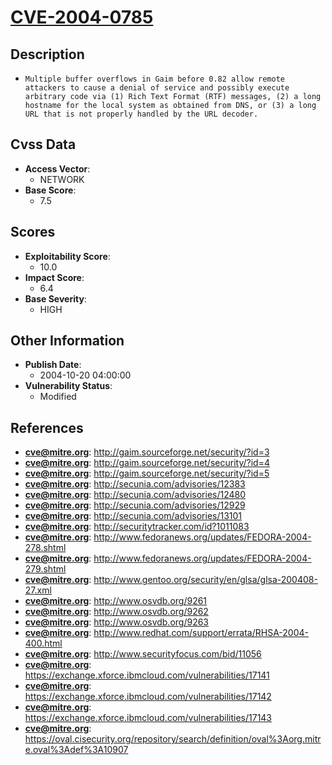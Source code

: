 
# [CVE-2004-0785](https://cve.mitre.org/cgi-bin/cvename.cgi?name=CVE-2004-0785)

## Description

- `Multiple buffer overflows in Gaim before 0.82 allow remote attackers to cause a denial of service and possibly execute arbitrary code via (1) Rich Text Format (RTF) messages, (2) a long hostname for the local system as obtained from DNS, or (3) a long URL that is not properly handled by the URL decoder.`

## Cvss Data

- **Access Vector**:
  - NETWORK
- **Base Score**:
  - 7.5

## Scores

- **Exploitability Score**:
  - 10.0
- **Impact Score**:
  - 6.4
- **Base Severity**:
  - HIGH

## Other Information

- **Publish Date**:
  - 2004-10-20 04:00:00
- **Vulnerability Status**:
  - Modified

## References

- **cve@mitre.org**: http://gaim.sourceforge.net/security/?id=3
- **cve@mitre.org**: http://gaim.sourceforge.net/security/?id=4
- **cve@mitre.org**: http://gaim.sourceforge.net/security/?id=5
- **cve@mitre.org**: http://secunia.com/advisories/12383
- **cve@mitre.org**: http://secunia.com/advisories/12480
- **cve@mitre.org**: http://secunia.com/advisories/12929
- **cve@mitre.org**: http://secunia.com/advisories/13101
- **cve@mitre.org**: http://securitytracker.com/id?1011083
- **cve@mitre.org**: http://www.fedoranews.org/updates/FEDORA-2004-278.shtml
- **cve@mitre.org**: http://www.fedoranews.org/updates/FEDORA-2004-279.shtml
- **cve@mitre.org**: http://www.gentoo.org/security/en/glsa/glsa-200408-27.xml
- **cve@mitre.org**: http://www.osvdb.org/9261
- **cve@mitre.org**: http://www.osvdb.org/9262
- **cve@mitre.org**: http://www.osvdb.org/9263
- **cve@mitre.org**: http://www.redhat.com/support/errata/RHSA-2004-400.html
- **cve@mitre.org**: http://www.securityfocus.com/bid/11056
- **cve@mitre.org**: https://exchange.xforce.ibmcloud.com/vulnerabilities/17141
- **cve@mitre.org**: https://exchange.xforce.ibmcloud.com/vulnerabilities/17142
- **cve@mitre.org**: https://exchange.xforce.ibmcloud.com/vulnerabilities/17143
- **cve@mitre.org**: https://oval.cisecurity.org/repository/search/definition/oval%3Aorg.mitre.oval%3Adef%3A10907
